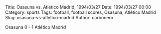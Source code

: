 Title: Osasuna vs. Atlético Madrid, 1994/03/27
Date: 1994/03/27 00:00
Category: sports
Tags: football, football scores, Osasuna, Atlético Madrid
Slug: osasuna-vs-atletico-madrid
Author: carbonero


Osasuna 0 - 1 Atlético Madrid

